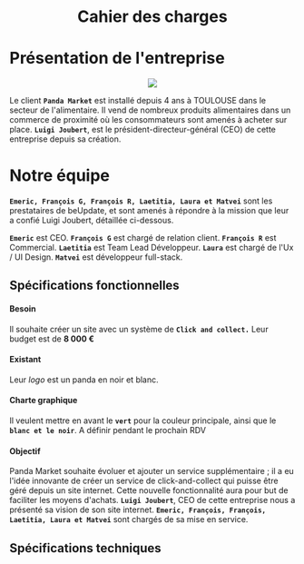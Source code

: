 #                       <p align="center"> Cahier des charges</p>

# Présentation de l'entreprise

<p align="center">
  <img src="https://github.com/Matvei1995/mycacao/assets/92799729/7d3b194b-7a24-444d-8c04-d8822a668932">
  
</p>



Le client **`Panda Market`** est installé depuis 4 
ans à TOULOUSE dans le secteur de l'alimentaire.
Il vend de nombreux produits alimentaires dans un commerce de proximité où les consommateurs sont amenés à acheter sur place.
**`Luigi Joubert`**, est le président-directeur-général (CEO) de cette entreprise depuis sa création.

# Notre équipe

**`Emeric, François G, François R, Laetitia, Laura et Matvei`** sont les prestataires de beUpdate, et sont amenés à répondre à la mission que leur a confié Luigi Joubert, détaillée ci-dessous.

**`Emeric`** est  CEO.
**`François G`** est chargé de relation client.
**`François R`** est  Commercial.
**`Laetitia`** est Team Lead Développeur.
**`Laura`** est chargé de l'Ux / UI Design.
**`Matvei`** est développeur full-stack.


## Spécifications fonctionnelles

#### Besoin
Il souhaite créer un site avec un système de  **`Click and collect.`**
Leur budget est de ****8 000 €****

#### Existant
Leur *logo* est un panda en noir et blanc.

#### Charte graphique
Il veulent mettre en avant le **`vert`** pour la couleur principale, ainsi que le **`blanc et le noir`**.
A définir pendant le prochain RDV

#### Objectif 
Panda Market souhaite évoluer et ajouter un service supplémentaire ; il a eu l'idée innovante de créer un service de click-and-collect qui puisse être géré depuis un site internet. 
Cette nouvelle fonctionnalité aura pour but de faciliter les moyens d'achats.
**`Luigi Joubert`**, CEO de cette entreprise nous a présenté sa vision de son site internet.
**`Emeric, François, François, Laetitia, Laura et Matvei`** sont chargés de sa mise en service.   

## Spécifications techniques

